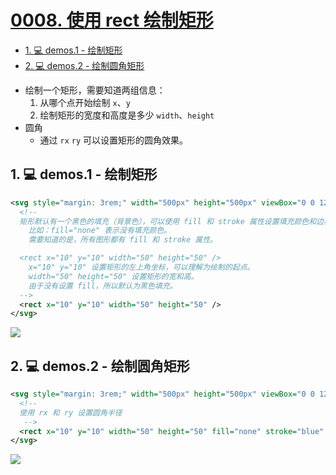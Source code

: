 # [0008. 使用 rect 绘制矩形](https://github.com/Tdahuyou/svg/tree/main/0008.%20%E4%BD%BF%E7%94%A8%20rect%20%E7%BB%98%E5%88%B6%E7%9F%A9%E5%BD%A2)

<!-- region:toc -->
- [1. 💻 demos.1 - 绘制矩形](#1--demos1---绘制矩形)
- [2. 💻 demos.2 - 绘制圆角矩形](#2--demos2---绘制圆角矩形)
<!-- endregion:toc -->
- 绘制一个矩形，需要知道两组信息：
  1. 从哪个点开始绘制 `x`、`y`
  2. 绘制矩形的宽度和高度是多少 `width`、`height`
- 圆角
  - 通过 `rx` `ry` 可以设置矩形的圆角效果。

## 1. 💻 demos.1 - 绘制矩形

```xml
<svg style="margin: 3rem;" width="500px" height="500px" viewBox="0 0 120 120" xmlns="http://www.w3.org/2000/svg">
  <!--
  矩形默认有一个黑色的填充（背景色），可以使用 fill 和 stroke 属性设置填充颜色和边框颜色。
    比如：fill="none" 表示没有填充颜色。
    需要知道的是，所有图形都有 fill 和 stroke 属性。

  <rect x="10" y="10" width="50" height="50" />
    x="10" y="10" 设置矩形的左上角坐标，可以理解为绘制的起点。
    width="50" height="50" 设置矩形的宽和高。
    由于没有设置 fill，所以默认为黑色填充。
  -->
  <rect x="10" y="10" width="50" height="50" />
</svg>
```

![](https://cdn.nlark.com/yuque/0/2024/png/2331396/1713948221441-b6fe175c-a101-4f7b-a807-e3b520e20148.png)


## 2. 💻 demos.2 - 绘制圆角矩形

```xml
<svg style="margin: 3rem;" width="500px" height="500px" viewBox="0 0 120 120" xmlns="http://www.w3.org/2000/svg">
  <!--
  使用 rx 和 ry 设置圆角半径
   -->
  <rect x="10" y="10" width="50" height="50" fill="none" stroke="blue" rx="10" ry="10" />
</svg>
```

![](https://cdn.nlark.com/yuque/0/2024/png/2331396/1713949574625-03fe5d08-c05e-41c9-9d74-0d8e4a7ffecb.png)

